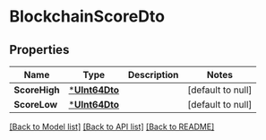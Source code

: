 # BlockchainScoreDto

## Properties
Name | Type | Description | Notes
------------ | ------------- | ------------- | -------------
**ScoreHigh** | [***UInt64Dto**](UInt64Dto.md) |  | [default to null]
**ScoreLow** | [***UInt64Dto**](UInt64Dto.md) |  | [default to null]

[[Back to Model list]](../README.md#documentation-for-models) [[Back to API list]](../README.md#documentation-for-api-endpoints) [[Back to README]](../README.md)


